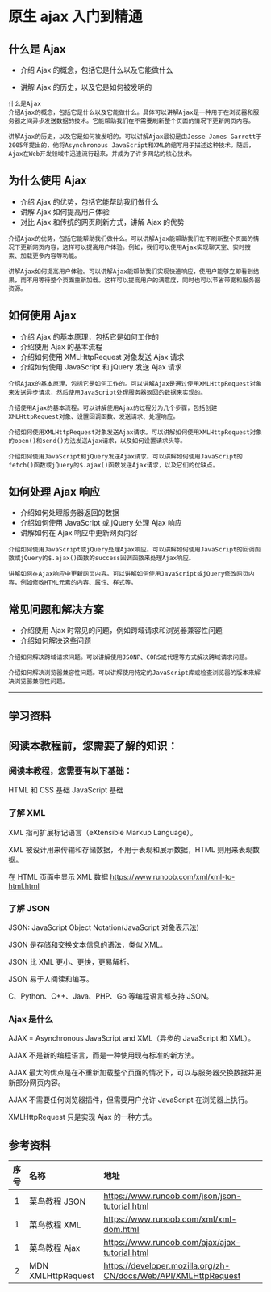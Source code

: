 # 原生 ajax 入门到精通

## 什么是 Ajax

- 介绍 Ajax 的概念，包括它是什么以及它能做什么

- 讲解 Ajax 的历史，以及它是如何被发明的

```
什么是Ajax
介绍Ajax的概念，包括它是什么以及它能做什么。具体可以讲解Ajax是一种用于在浏览器和服务器之间异步发送数据的技术。它能帮助我们在不需要刷新整个页面的情况下更新网页内容。

讲解Ajax的历史，以及它是如何被发明的。可以讲解Ajax最初是由Jesse James Garrett于2005年提出的，他将Asynchronous JavaScript和XML的缩写用于描述这种技术。随后，Ajax在Web开发领域中迅速流行起来，并成为了许多网站的核心技术。
```

## 为什么使用 Ajax

- 介绍 Ajax 的优势，包括它能帮助我们做什么
- 讲解 Ajax 如何提高用户体验
- 对比 Ajax 和传统的网页刷新方式，讲解 Ajax 的优势

```
介绍Ajax的优势，包括它能帮助我们做什么。可以讲解Ajax能帮助我们在不刷新整个页面的情况下更新网页内容，这样可以提高用户体验。例如，我们可以使用Ajax实现聊天室、实时搜索、加载更多内容等功能。

讲解Ajax如何提高用户体验。可以讲解Ajax能帮助我们实现快速响应，使用户能够立即看到结果，而不用等待整个页面重新加载。这样可以提高用户的满意度，同时也可以节省带宽和服务器资源。
```

## 如何使用 Ajax

- 介绍 Ajax 的基本原理，包括它是如何工作的
- 介绍使用 Ajax 的基本流程
- 介绍如何使用 XMLHttpRequest 对象发送 Ajax 请求
- 介绍如何使用 JavaScript 和 jQuery 发送 Ajax 请求

```
介绍Ajax的基本原理，包括它是如何工作的。可以讲解Ajax是通过使用XMLHttpRequest对象来发送异步请求，然后使用JavaScript处理服务器返回的数据来实现的。

介绍使用Ajax的基本流程。可以讲解使用Ajax的过程分为几个步骤，包括创建XMLHttpRequest对象、设置回调函数、发送请求、处理响应。

介绍如何使用XMLHttpRequest对象发送Ajax请求。可以讲解如何使用XMLHttpRequest对象的open()和send()方法发送Ajax请求，以及如何设置请求头等。

介绍如何使用JavaScript和jQuery发送Ajax请求。可以讲解如何使用JavaScript的fetch()函数或jQuery的$.ajax()函数发送Ajax请求，以及它们的优缺点。
```

## 如何处理 Ajax 响应

- 介绍如何处理服务器返回的数据
- 介绍如何使用 JavaScript 或 jQuery 处理 Ajax 响应
- 讲解如何在 Ajax 响应中更新网页内容

```
介绍如何使用JavaScript或jQuery处理Ajax响应。可以讲解如何使用JavaScript的回调函数或jQuery的$.ajax()函数的success回调函数来处理Ajax响应。

讲解如何在Ajax响应中更新网页内容。可以讲解如何使用JavaScript或jQuery修改网页内容，例如修改HTML元素的内容、属性、样式等。
```

## 常见问题和解决方案

- 介绍使用 Ajax 时常见的问题，例如跨域请求和浏览器兼容性问题
- 介绍如何解决这些问题

```
介绍如何解决跨域请求问题。可以讲解使用JSONP、CORS或代理等方式解决跨域请求问题。

介绍如何解决浏览器兼容性问题。可以讲解使用特定的JavaScript库或检查浏览器的版本来解决浏览器兼容性问题。
```

---

## 学习资料

## 阅读本教程前，您需要了解的知识：

### 阅读本教程，您需要有以下基础：

HTML 和 CSS 基础
JavaScript 基础

### 了解 XML

XML 指可扩展标记语言（eXtensible Markup Language）。

XML 被设计用来传输和存储数据，不用于表现和展示数据，HTML 则用来表现数据。

在 HTML 页面中显示 XML 数据 https://www.runoob.com/xml/xml-to-html.html

### 了解 JSON

JSON: JavaScript Object Notation(JavaScript 对象表示法)

JSON 是存储和交换文本信息的语法，类似 XML。

JSON 比 XML 更小、更快，更易解析。

JSON 易于人阅读和编写。

C、Python、C++、Java、PHP、Go 等编程语言都支持 JSON。

### Ajax 是什么

AJAX = Asynchronous JavaScript and XML（异步的 JavaScript 和 XML）。

AJAX 不是新的编程语言，而是一种使用现有标准的新方法。

AJAX 最大的优点是在不重新加载整个页面的情况下，可以与服务器交换数据并更新部分网页内容。

AJAX 不需要任何浏览器插件，但需要用户允许 JavaScript 在浏览器上执行。

XMLHttpRequest 只是实现 Ajax 的一种方式。

## 参考资料

| 序号 | 名称               | 地址                                                            |     |
| :--: | :----------------- | :-------------------------------------------------------------- | :-- |
|  1   | 菜鸟教程 JSON      | https://www.runoob.com/json/json-tutorial.html                  |     |
|  1   | 菜鸟教程 XML       | https://www.runoob.com/xml/xml-dom.html                         |     |
|  1   | 菜鸟教程 Ajax      | https://www.runoob.com/ajax/ajax-tutorial.html                  |     |
|  2   | MDN XMLHttpRequest | https://developer.mozilla.org/zh-CN/docs/Web/API/XMLHttpRequest |     |
